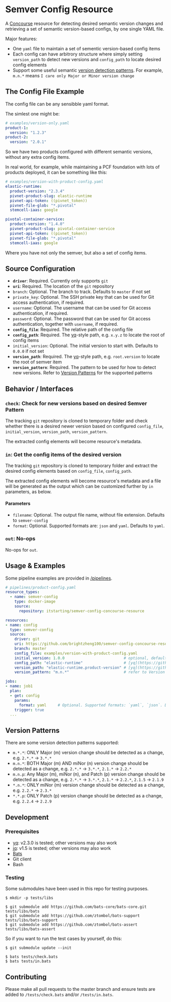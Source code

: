 
# Semver Config Resource

A [Concourse](https://concourse-ci.org) resource for detecting desired semantic version changes and retrieving a set of semantic version-based configs, by one single YAML file.

Major features:

- One `yaml` file to maintain a set of sementic version-based config items
- Each config can have arbitrory structure where simply setting `version_path` to detect new versions and `config_path` to locate desired config elements
- Support some useful semantic [version detection patterns](#version-patterns). For example, `m.n.*` means `I care only Major or Minor version change`


## The Config File Example

The config file can be any sensibble yaml format.

The simlest one might be:

```yaml
# examples/version-only.yaml
product-1:
  version: "1.2.3"
product-2:
  version: "2.0.1"
```

So we have two products configured with different semantic versions, without any extra config items.

In real world, for example, while maintaining a PCF foundation with lots of products deployed, it can be something like this:

```yaml
# examples/version-with-product-config.yaml
elastic-runtime:
  product-version: "2.3.4"
  pivnet-product-slug: elastic-runtime
  pivnet-api-token: ((pivnet_token))
  pivnet-file-glob: "*.pivotal"
  stemcell-iaas: google

pivotal-container-service:
  product-version: "1.4.0"
  pivnet-product-slug: pivotal-container-service
  pivnet-api-token: ((pivnet_token))
  pivnet-file-glob: "*.pivotal"
  stemcell-iaas: google
```

Where you have not only the semver, but also a set of config items.


## Source Configuration

- **`driver`**: Required. Currently only supports `git`
- **`uri`**: Required. The location of the `git` repository
- `branch`: Optional. The branch to track. Defaults to `master` if not set
- `private_key`: Optional. The SSH private key that can be used for Git access authentication, if required.
- `username`: Optional. The username that can be used for Git access authentication, if required.
- `password`: Optional. The password that can be used for Git access authentication, together with `username`, if required.
- **`config_file`**: Required. The relative path of the config file
- **`config_path`**: Required. The [yq](https://github.com/mikefarah/yq)-style path, e.g. `x.y.z` to locate the root of config items
- `initial_version`: Optional. The initial version to start with. Defaults to `0.0.0` if not set
- **`version_path`**: Required. The [yq](https://github.com/mikefarah/yq)-style path, e.g. `root.version` to locate the root of semver item
- **`version_pattern`**: Required. The pattern to be used for how to detect new versions. Refer to [Version Patterns](#version_patterns) for the supported patterns


## Behavior / Interfaces

### `check`: Check for new versions based on desired Semver Pattern

The tracking `git` repository is cloned to temporary folder and check whether there is a desired newer version based on configured `config_file`, `initial_version`, `version_path`, `version_pattern`.

The extracted config elements will become resource's metadata.


### `in`: Get the config items of the desired version

The tracking `git` repository is cloned to temporary folder and extract the desired config elements based on `config_file`, `config_path`.

The extracted config elements will become resource's metadata and a file will be generated as the output which can be customized further by `in` parameters, as below. 

#### Parameters

- `filename`: Optional. The output file name, without file extension. Defaults to `semver-config`
- `format`: Optional. Supported formats are: `json` and `yaml`. Defaults to `yaml`.


### `out`: No-ops

No-ops for `out`.


## Usage & Examples

Some pipeline examples are provided in [/pipelines](pipelines/).

```yaml
# pipelines/product-config.yaml
resource_types:
  - name: semver-config
    type: docker-image
    source:
      repository: itstarting/semver-config-concourse-resource

resources:
- name: config
  type: semver-config
  source:
    driver: git
    uri: https://github.com/brightzheng100/semver-config-concourse-resource.git
    branch: master
    config_file: examples/version-with-product-config.yaml
    initial_version: 1.0.0                          # optional, defaults to 0.0.0 if not set
    config_path: "elastic-runtime"                  # [yq](https://github.com/mikefarah/yq)-style path
    version_path: "elastic-runtime.product-version" # [yq](https://github.com/mikefarah/yq)-style path
    version_pattern: "m.n.*"                        # refer to Version Patterns for how to detect new versions
```

```yaml
jobs:
- name: job1
  plan:
  - get: config
    params:
      format: yaml     # Optional. Supported formats: `yaml`, `json`. Defaults to `yaml`
    trigger: true
  ...
```


## Version Patterns

There are some version detection patterns supported:

- `m.*.*`: ONLY Major (m) version change should be detected as a change, e.g. `2.*.*` -> `3.*.*`
- `m.n.*`: BOTH Major (m) AND miNor (n) version change should be detected as a change, e.g. `2.*.*` -> `3.*.*`, `2.1.*` -> `2.2.*`
- `m.n.p`: Any Major (m), miNor (n), and Patch (p) version change should be detected as a change, e.g. `2.*.*` -> `3.*.*`, `2.1.*` -> `2.2.*`, `2.1.5` -> `2.1.9`
- `*.n.*`: ONLY miNor (m) version change should be detected as a change, e.g. `2.2.*` -> `2.3.*`
- `*.*.p`: ONLY Patch (p) version change should be detected as a change, e.g. `2.2.4` -> `2.2.9`


## Development

### Prerequisites

- [yq](https://github.com/mikefarah/yq): v2.3.0 is tested; other versions may also work
- [jq](https://stedolan.github.io/jq/): v1.5 is tested; other versions may also work
- [Bats](https://github.com/bats-core/bats-core)
- Git client
- Bash

### Testing

Some submodules have been used in this repo for testing purposes.

```
$ mkdir -p tests/libs

$ git submodule add https://github.com/bats-core/bats-core.git tests/libs/bats
$ git submodule add https://github.com/ztombol/bats-support tests/libs/bats-support
$ git submodule add https://github.com/ztombol/bats-assert tests/libs/bats-assert
```

So if you want to run the test cases by yourself, do this:

```
$ git submodule update --init

$ bats tests/check.bats
$ bats tests/in.bats
```

## Contributing

Please make all pull requests to the master branch and ensure tests are added to `/tests/check.bats` and/or `/tests/in.bats`.
